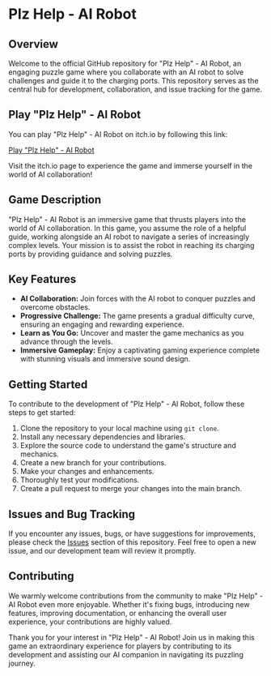 # Plz Help - AI Robot

## Overview

Welcome to the official GitHub repository for "Plz Help" - AI Robot, an engaging puzzle game where you collaborate with an AI robot to solve challenges and guide it to the charging ports. This repository serves as the central hub for development, collaboration, and issue tracking for the game. 

## Play "Plz Help" - AI Robot

You can play "Plz Help" - AI Robot on itch.io by following this link:

[Play "Plz Help" - AI Robot](https://wassoup.itch.io/plz)

Visit the itch.io page to experience the game and immerse yourself in the world of AI collaboration!


## Game Description

"Plz Help" - AI Robot is an immersive game that thrusts players into the world of AI collaboration. In this game, you assume the role of a helpful guide, working alongside an AI robot to navigate a series of increasingly complex levels. Your mission is to assist the robot in reaching its charging ports by providing guidance and solving puzzles.

## Key Features

- **AI Collaboration:** Join forces with the AI robot to conquer puzzles and overcome obstacles.
- **Progressive Challenge:** The game presents a gradual difficulty curve, ensuring an engaging and rewarding experience.
- **Learn as You Go:** Uncover and master the game mechanics as you advance through the levels.
- **Immersive Gameplay:** Enjoy a captivating gaming experience complete with stunning visuals and immersive sound design.

## Getting Started

To contribute to the development of "Plz Help" - AI Robot, follow these steps to get started:

1. Clone the repository to your local machine using `git clone`.
2. Install any necessary dependencies and libraries.
3. Explore the source code to understand the game's structure and mechanics.
4. Create a new branch for your contributions.
5. Make your changes and enhancements.
6. Thoroughly test your modifications.
7. Create a pull request to merge your changes into the main branch.

## Issues and Bug Tracking

If you encounter any issues, bugs, or have suggestions for improvements, please check the [Issues](https://github.com/yourusername/plz-help-ai-robot/issues) section of this repository. Feel free to open a new issue, and our development team will review it promptly.

## Contributing

We warmly welcome contributions from the community to make "Plz Help" - AI Robot even more enjoyable. Whether it's fixing bugs, introducing new features, improving documentation, or enhancing the overall user experience, your contributions are highly valued. 

Thank you for your interest in "Plz Help" - AI Robot! Join us in making this game an extraordinary experience for players by contributing to its development and assisting our AI companion in navigating its puzzling journey.
